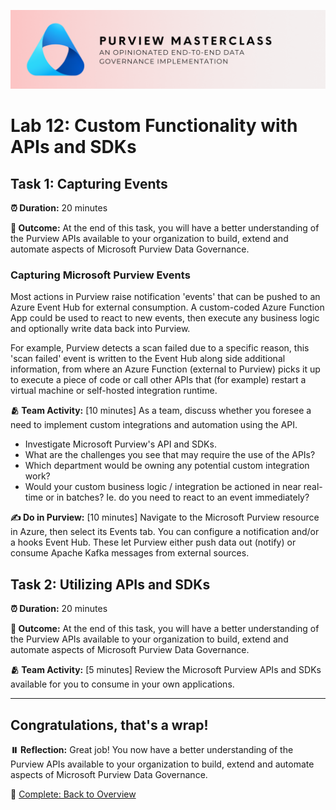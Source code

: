 ![Banner](./assets/banner.png)

# Lab 12: Custom Functionality with APIs and SDKs

## Task 1: Capturing Events

**⏰ Duration:** 20 minutes

**🎯 Outcome:** At the end of this task, you will have a better understanding of the Purview APIs available to your organization to build, extend and automate aspects of Microsoft Purview Data Governance.

### Capturing Microsoft Purview Events

Most actions in Purview raise notification 'events' that can be pushed to an Azure Event Hub for external consumption. A custom-coded Azure Function App could be used to react to new events, then execute any business logic and optionally write data back into Purview.

For example, Purview detects a scan failed due to a specific reason, this 'scan failed' event is written to the Event Hub along side additional information, from where an Azure Function (external to Purview) picks it up to execute a piece of code or call other APIs that (for example) restart a virtual machine or self-hosted integration runtime.

**🫂 Team Activity:** [10 minutes] As a team, discuss whether you foresee a need to implement custom integrations and automation using the API.

- Investigate Microsoft Purview's API and SDKs.
- What are the challenges you see that may require the use of the APIs?
- Which department would be owning any potential custom integration work?
- Would your custom business logic / integration be actioned in near real-time or in batches? Ie. do you need to react to an event immediately?

**✍️ Do in Purview:** [10 minutes] Navigate to the Microsoft Purview resource in Azure, then select its Events tab. You can configure a notification and/or a hooks Event Hub. These let Purview either push data out (notify) or consume Apache Kafka messages from external sources.

## Task 2: Utilizing APIs and SDKs

**⏰ Duration:** 20 minutes

**🎯 Outcome:** At the end of this task, you will have a better understanding of the Purview APIs available to your organization to build, extend and automate aspects of Microsoft Purview Data Governance.

**🫂 Team Activity:** [5 minutes] Review the Microsoft Purview APIs and SDKs available for you to consume in your own applications.

---

## Congratulations, that's a wrap!

**⏸️ Reflection:** Great job! You now have a better understanding of the Purview APIs available to your organization to build, extend and automate aspects of Microsoft Purview Data Governance.

🏁 [Complete: Back to Overview](./README.md)
